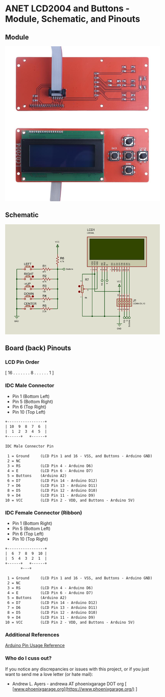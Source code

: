 # ANET LCD2004 and Buttons - Module, Schematic, and Pinouts #

## Module ##

![ANET LCD 2004](LCD2004.jpg)

## Schematic ##

![ANET LCD 2004 Schematic](LCD2004-schematic.png)

## Board (back) Pinouts ##

### LCD Pin Order ###

[ 16 . . . . . . . 8 . . . . . . 1 ]

### IDC Male Connector ###

  * Pin 1 (Bottom Left)
  * Pin 5 (Bottom Right)
  * Pin 6 (Top Right)
  * Pin 10 (Top Left)
``` 
+-----------------+ 
| 10  9  8  7  6  |
|  1  2  3  4  5  |
+------+   +------+ 

IDC Male Connector Pin

 1 = Ground     (LCD Pin 1 and 16 - VSS, and Buttons - Arduino GND)
 2 = NC
 3 = RS         (LCD Pin 4 - Arduino D6)
 4 = E          (LCD Pin 6 - Arduino D7)
 5 = Buttons    (Arduino A2)
 6 = D7         (LCD Pin 14 - Arduino D12)
 7 = D6         (LCD Pin 13 - Arduino D11)
 8 = D5         (LCD Pin 12 - Arduino D10)
 9 = D4         (LCD Pin 11 - Arduino D9)
10 = VCC        (LCD Pin 2 - VDD, and Buttons - Arduino 5V)
```

### IDC Female Connector (Ribbon) ###

  * Pin 1 (Bottom Right)
  * Pin 5 (Bottom Left)
  * Pin 6 (Top Left)
  * Pin 10 (Top Right)

```
+-----------------+
|  6  7  8  9  10 |
|  5  4  3  2  1  |
+------+   +------+
       +---+

 1 = Ground     (LCD Pin 1 and 16 - VSS, and Buttons - Arduino GND)
 2 = NC
 3 = RS         (LCD Pin 4 - Arduino D6)
 4 = E          (LCD Pin 6 - Arduino D7)
 5 = Buttons    (Arduino A2)
 6 = D7         (LCD Pin 14 - Arduino D12)
 7 = D6         (LCD Pin 13 - Arduino D11)
 8 = D5         (LCD Pin 12 - Arduino D10)
 9 = D4         (LCD Pin 11 - Arduino D9)
10 = VCC        (LCD Pin 2 - VDD, and Buttons - Arduino 5V)
```

### Additional References ###

[Arduino Pin Usage Reference](../general/pins.md)

### Who do I cuss out? ###

If you notice any discrepancies or issues with this project, or if you just want to send me a love letter (or hate mail):

* Andrew L. Ayers - andrewa AT phoenixgarage DOT org [ [www.phoenixgarage.org](https://www.phoenixgarage.org/) ]